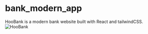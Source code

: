 # bank_modern_app
HooBank is a modern bank website built with React and tailwindCSS.
![HooBank](https://github.com/HarshithPendyala/bank_modern_app/assets/69723975/efca68e7-67f2-486d-8dd6-df96004b1a3a)
